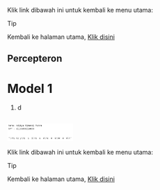 Klik link dibawah ini untuk kembali ke menu utama:

> [!TIP]
> Kembali ke halaman utama, [Klik disini](https://github.com/AdityaR-AI/MLC/tree/main/)

## Percepteron

# Model 1

1. d

```python

```

<img src="https://raw.githubusercontent.com/AdityaR-AI/MLC/main/P11/pic/11a1.png?raw=true" alt="SS" width="30%"/>

Klik link dibawah ini untuk kembali ke menu utama:

> [!TIP]
> Kembali ke halaman utama, [Klik disini](https://github.com/AdityaR-AI/MLC/tree/main/)
